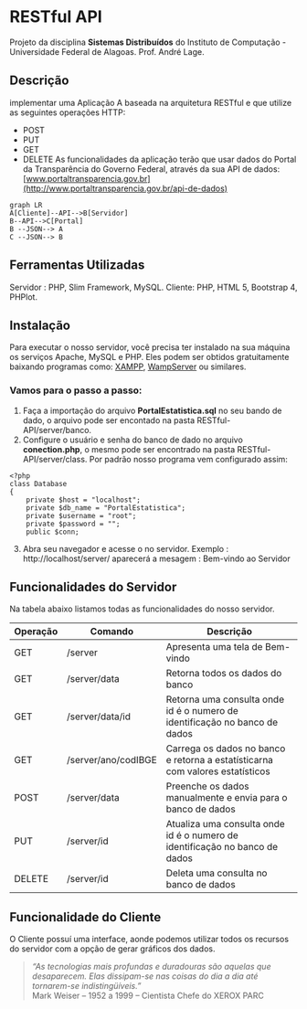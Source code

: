 # RESTful API

Projeto da disciplina **Sistemas Distribuídos** do Instituto de Computação - Universidade Federal de Alagoas. Prof. André Lage.


## Descrição

implementar uma Aplicação A baseada na arquitetura RESTful e que utilize as seguintes operações HTTP:
- POST
- PUT
- GET
- DELETE
As funcionalidades da aplicação terão que usar dados do Portal da Transparência do Governo Federal, através da sua API de dados: 
[www.portaltransparencia.gov.br](http://www.portaltransparencia.gov.br/api-de-dados)

```mermaid
graph LR
A[Cliente]--API-->B[Servidor]
B--API-->C[Portal]
B --JSON--> A
C --JSON--> B
```

## Ferramentas Utilizadas

Servidor : PHP, Slim Framework, MySQL.
Cliente: PHP, HTML 5, Bootstrap 4, PHPlot.

## Instalação

Para executar o nosso servidor, você precisa ter instalado na sua máquina os serviços Apache, MySQL e PHP. Eles podem ser obtidos gratuitamente baixando programas como: [XAMPP](https://www.apachefriends.org/pt_br/download.html), [WampServer](http://www.wampserver.com/en/) ou similares.

### Vamos para o passo a passo:
1. Faça a importação do arquivo **PortalEstatistica.sql** no seu bando de dado, o arquivo pode ser encontado na pasta RESTful-API/server/banco.
2. Configure o usuário e senha do banco de dado no arquivo **conection.php**, o mesmo pode ser encontrado na pasta RESTful-API/server/class. Por padrão nosso programa vem configurado assim: 
~~~~
<?php
class Database
{
    private $host = "localhost";
    private $db_name = "PortalEstatistica";
    private $username = "root";
    private $password = "";
    public $conn;
~~~~
3. Abra seu navegador e acesse o no servidor. 
Exemplo : http://localhost/server/
aparecerá a mesagem : Bem-vindo ao Servidor

## Funcionalidades do Servidor
Na tabela abaixo listamos todas as funcionalidades do nosso servidor.

 Operação | Comando             | Descrição                                                                    
----------|---------------------|------------------------------------------------------------------------------
 GET      | /server             | Apresenta uma tela de Bem-vindo                                              
 GET      | /server/data        | Retorna todos os dados do banco                                              
 GET      | /server/data/id     | Retorna uma consulta onde id é o numero de identificação no banco de dados   
 GET      | /server/ano/codIBGE | Carrega os dados no banco e retorna a estatísticarna com valores estatísticos
 POST     | /server/data        | Preenche os dados manualmente e envia para o banco de dados                  
 PUT      | /server/id          | Atualiza uma consulta onde id é o numero de identificação no banco de dados  
 DELETE   | /server/id          | Deleta uma consulta no banco de dados                                        

## Funcionalidade do Cliente

O Cliente possuí uma interface, aonde podemos utilizar todos os recursos do servidor com a opção de gerar gráficos dos dados.

> _“As tecnologias mais profundas e duradouras são aquelas que desaparecem. Elas dissipam-se nas coisas do dia a dia até tornarem-se indistingüíveis.”_  
Mark Weiser – 1952 a 1999 – Cientista Chefe do XEROX PARC
